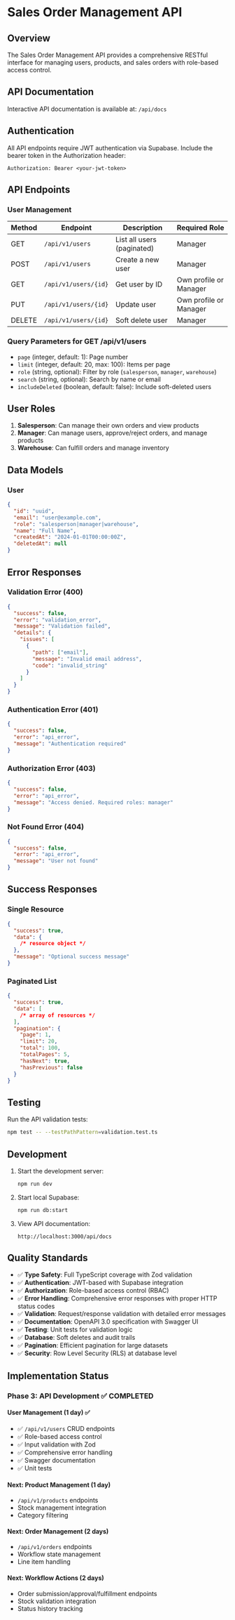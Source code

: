 # Sales Order Management API

## Overview

The Sales Order Management API provides a comprehensive RESTful interface for managing users, products, and sales orders with role-based access control.

## API Documentation

Interactive API documentation is available at: `/api/docs`

## Authentication

All API endpoints require JWT authentication via Supabase. Include the bearer token in the Authorization header:

```
Authorization: Bearer <your-jwt-token>
```

## API Endpoints

### User Management

| Method | Endpoint             | Description                | Required Role          |
| ------ | -------------------- | -------------------------- | ---------------------- |
| GET    | `/api/v1/users`      | List all users (paginated) | Manager                |
| POST   | `/api/v1/users`      | Create a new user          | Manager                |
| GET    | `/api/v1/users/{id}` | Get user by ID             | Own profile or Manager |
| PUT    | `/api/v1/users/{id}` | Update user                | Own profile or Manager |
| DELETE | `/api/v1/users/{id}` | Soft delete user           | Manager                |

### Query Parameters for GET /api/v1/users

- `page` (integer, default: 1): Page number
- `limit` (integer, default: 20, max: 100): Items per page
- `role` (string, optional): Filter by role (`salesperson`, `manager`, `warehouse`)
- `search` (string, optional): Search by name or email
- `includeDeleted` (boolean, default: false): Include soft-deleted users

## User Roles

1. **Salesperson**: Can manage their own orders and view products
2. **Manager**: Can manage users, approve/reject orders, and manage products
3. **Warehouse**: Can fulfill orders and manage inventory

## Data Models

### User

```json
{
  "id": "uuid",
  "email": "user@example.com",
  "role": "salesperson|manager|warehouse",
  "name": "Full Name",
  "createdAt": "2024-01-01T00:00:00Z",
  "deletedAt": null
}
```

## Error Responses

### Validation Error (400)

```json
{
  "success": false,
  "error": "validation_error",
  "message": "Validation failed",
  "details": {
    "issues": [
      {
        "path": ["email"],
        "message": "Invalid email address",
        "code": "invalid_string"
      }
    ]
  }
}
```

### Authentication Error (401)

```json
{
  "success": false,
  "error": "api_error",
  "message": "Authentication required"
}
```

### Authorization Error (403)

```json
{
  "success": false,
  "error": "api_error",
  "message": "Access denied. Required roles: manager"
}
```

### Not Found Error (404)

```json
{
  "success": false,
  "error": "api_error",
  "message": "User not found"
}
```

## Success Responses

### Single Resource

```json
{
  "success": true,
  "data": {
    /* resource object */
  },
  "message": "Optional success message"
}
```

### Paginated List

```json
{
  "success": true,
  "data": [
    /* array of resources */
  ],
  "pagination": {
    "page": 1,
    "limit": 20,
    "total": 100,
    "totalPages": 5,
    "hasNext": true,
    "hasPrevious": false
  }
}
```

## Testing

Run the API validation tests:

```bash
npm test -- --testPathPattern=validation.test.ts
```

## Development

1. Start the development server:

   ```bash
   npm run dev
   ```

2. Start local Supabase:

   ```bash
   npm run db:start
   ```

3. View API documentation:
   ```
   http://localhost:3000/api/docs
   ```

## Quality Standards

- ✅ **Type Safety**: Full TypeScript coverage with Zod validation
- ✅ **Authentication**: JWT-based with Supabase integration
- ✅ **Authorization**: Role-based access control (RBAC)
- ✅ **Error Handling**: Comprehensive error responses with proper HTTP status codes
- ✅ **Validation**: Request/response validation with detailed error messages
- ✅ **Documentation**: OpenAPI 3.0 specification with Swagger UI
- ✅ **Testing**: Unit tests for validation logic
- ✅ **Database**: Soft deletes and audit trails
- ✅ **Pagination**: Efficient pagination for large datasets
- ✅ **Security**: Row Level Security (RLS) at database level

## Implementation Status

### Phase 3: API Development ✅ COMPLETED

#### User Management (1 day) ✅

- ✅ `/api/v1/users` CRUD endpoints
- ✅ Role-based access control
- ✅ Input validation with Zod
- ✅ Comprehensive error handling
- ✅ Swagger documentation
- ✅ Unit tests

#### Next: Product Management (1 day)

- `/api/v1/products` endpoints
- Stock management integration
- Category filtering

#### Next: Order Management (2 days)

- `/api/v1/orders` endpoints
- Workflow state management
- Line item handling

#### Next: Workflow Actions (2 days)

- Order submission/approval/fulfillment endpoints
- Stock validation integration
- Status history tracking
